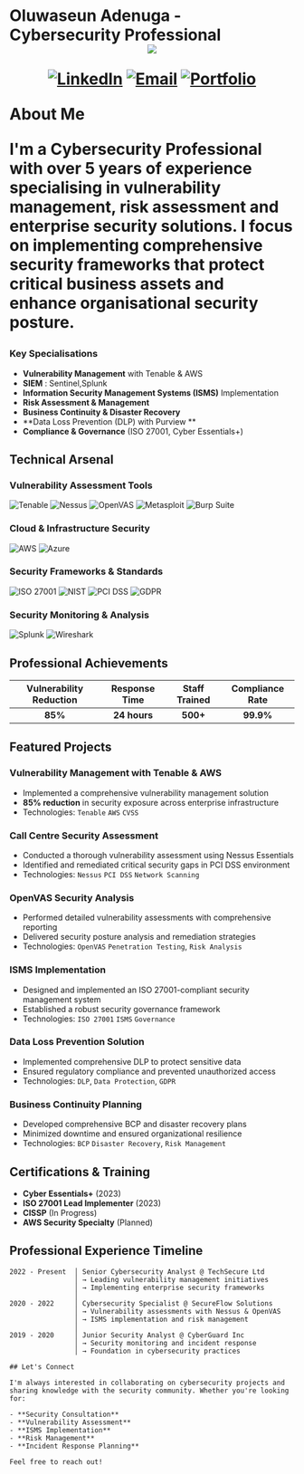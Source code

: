 <h1> Oluwaseun Adenuga - Cybersecurity Professional 
 
  <div align="center">
  <img src="https://readme-typing-svg.herokuapp.com/?lines=Cybersecurity+Analyst;5%2B+Years+of+Experience;Vulnerability+Management+Expert;ISMS+Implementation+Specialist&font=Fira%20Code&center=true&width=440&height=45&color=2563eb&vCenter=true&size=22" />
</div>

<div align="center">
  
[![LinkedIn](https://img.shields.io/badge/LinkedIn-0077B5?style=for-the-badge&logo=linkedin&logoColor=white)](https://linkedin.com/in/alex-morgan-cybersec)
[![Email](https://img.shields.io/badge/Email-D14836?style=for-the-badge&logo=gmail&logoColor=white)](mailto:alex.morgan@cybersec.pro)
[![Portfolio](https://img.shields.io/badge/Portfolio-000000?style=for-the-badge&logo=About.me&logoColor=white)](https://alexmorgan-cybersec.com)

</div>

About Me

I'm a **Cybersecurity Professional** with **over 5 years of experience** specialising in vulnerability management, risk assessment and enterprise security solutions. I focus on implementing comprehensive security frameworks that protect critical business assets and enhance organisational security posture.

### Key Specialisations
- **Vulnerability Management** with Tenable & AWS
- **SIEM** : Sentinel,Splunk
- **Information Security Management Systems (ISMS)** Implementation
- **Risk Assessment & Management**
- **Business Continuity & Disaster Recovery**
- **Data Loss Prevention (DLP) with Purview **
- **Compliance & Governance** (ISO 27001, Cyber Essentials+)

## Technical Arsenal

### Vulnerability Assessment Tools
![Tenable](https://img.shields.io/badge/Tenable-0052CC?style=flat-square&logo=tenable&logoColor=white)
![Nessus](https://img.shields.io/badge/Nessus-00C176?style=flat-square&logo=tenable&logoColor=white)
![OpenVAS](https://img.shields.io/badge/OpenVAS-4B9CD3?style=flat-square&logo=openvas&logoColor=white)
![Metasploit](https://img.shields.io/badge/Metasploit-2596CD?style=flat-square&logo=metasploit&logoColor=white)
![Burp Suite](https://img.shields.io/badge/Burp_Suite-FF6633?style=flat-square&logo=portswigger&logoColor=white)

### Cloud & Infrastructure Security
![AWS](https://img.shields.io/badge/AWS-232F3E?style=flat-square&logo=amazon-aws&logoColor=white)
![Azure](https://img.shields.io/badge/Microsoft_Azure-0089D0?style=flat-square&logo=microsoft-azure&logoColor=white)

### Security Frameworks & Standards
![ISO 27001](https://img.shields.io/badge/ISO_27001-0052CC?style=flat-square&logo=iso&logoColor=white)
![NIST](https://img.shields.io/badge/NIST-1B365D?style=flat-square&logo=nist&logoColor=white)
![PCI DSS](https://img.shields.io/badge/PCI_DSS-0066CC?style=flat-square&logo=visa&logoColor=white)
![GDPR](https://img.shields.io/badge/GDPR-0052CC?style=flat-square&logo=gdpr&logoColor=white)

### Security Monitoring & Analysis
![Splunk](https://img.shields.io/badge/Splunk-000000?style=flat-square&logo=splunk&logoColor=white)
![Wireshark](https://img.shields.io/badge/Wireshark-1679A7?style=flat-square&logo=wireshark&logoColor=white)

## Professional Achievements

<div align="center">

| Vulnerability Reduction |Response Time | Staff Trained | Compliance Rate |
|:---------------------------:|:----------------:|:-----------------:|:-------------------:|
| **85%** | **24 hours** | **500+** | **99.9%** |

</div>

## Featured Projects

### Vulnerability Management with Tenable & AWS
- Implemented a comprehensive vulnerability management solution
- **85% reduction** in security exposure across enterprise infrastructure
- Technologies: `Tenable` `AWS` `CVSS`

### Call Centre Security Assessment
- Conducted a thorough vulnerability assessment using Nessus Essentials
- Identified and remediated critical security gaps in PCI DSS environment
- Technologies: `Nessus` `PCI DSS` `Network Scanning`

### OpenVAS Security Analysis
- Performed detailed vulnerability assessments with comprehensive reporting
- Delivered security posture analysis and remediation strategies
- Technologies: `OpenVAS` `Penetration Testing`, `Risk Analysis`

### ISMS Implementation
- Designed and implemented an ISO 27001-compliant security management system
- Established a robust security governance framework
- Technologies: `ISO 27001` `ISMS` `Governance`

### Data Loss Prevention Solution
- Implemented comprehensive DLP to protect sensitive data
- Ensured regulatory compliance and prevented unauthorized access
- Technologies: `DLP`, `Data Protection`, `GDPR`

### Business Continuity Planning
- Developed comprehensive BCP and disaster recovery plans
- Minimized downtime and ensured organizational resilience
- Technologies: `BCP` `Disaster Recovery`, `Risk Management`

## Certifications & Training

- **Cyber Essentials+** (2023)
- **ISO 27001 Lead Implementer** (2023)
- **CISSP** (In Progress)
- **AWS Security Specialty** (Planned)

## Professional Experience Timeline

```
2022 - Present  │ Senior Cybersecurity Analyst @ TechSecure Ltd
                │ → Leading vulnerability management initiatives
                │ → Implementing enterprise security frameworks
                │
2020 - 2022     │ Cybersecurity Specialist @ SecureFlow Solutions  
                │ → Vulnerability assessments with Nessus & OpenVAS
                │ → ISMS implementation and risk management
                │
2019 - 2020     │ Junior Security Analyst @ CyberGuard Inc
                │ → Security monitoring and incident response
                │ → Foundation in cybersecurity practices

## Let's Connect

I'm always interested in collaborating on cybersecurity projects and sharing knowledge with the security community. Whether you're looking for:

- **Security Consultation**
- **Vulnerability Assessment**
- **ISMS Implementation**
- **Risk Management**
- **Incident Response Planning**

Feel free to reach out!
